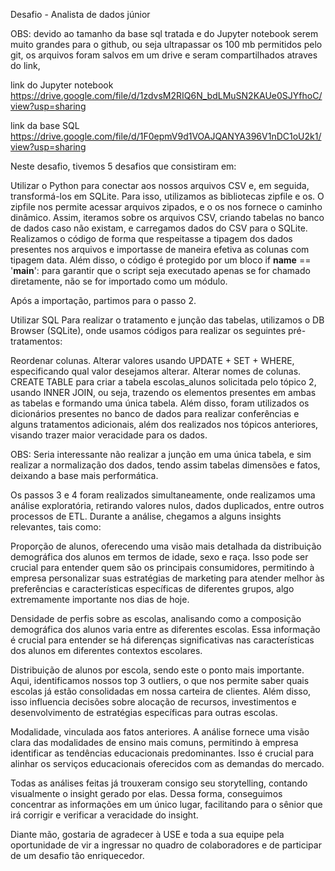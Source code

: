 Desafio - Analista de dados júnior

OBS: devido ao tamanho da base sql tratada e do Jupyter notebook serem muito grandes para o github, ou seja ultrapassar os 100 mb permitidos pelo git, os arquivos foram salvos em um drive e seram compartilhados atraves do link,

link do Jupyter notebook https://drive.google.com/file/d/1zdvsM2RIQ6N_bdLMuSN2KAUe0SJYfhoC/view?usp=sharing

link da base SQL https://drive.google.com/file/d/1F0epmV9d1VOAJQANYA396V1nDC1oU2k1/view?usp=sharing

Neste desafio, tivemos 5 desafios que consistiram em:

Utilizar o Python para conectar aos nossos arquivos CSV e, em seguida, transformá-los em SQLite. Para isso, utilizamos as bibliotecas zipfile e os.
O zipfile nos permite acessar arquivos zipados, e o os nos fornece o caminho dinâmico. Assim, iteramos sobre os arquivos CSV, criando tabelas no banco de dados caso não existam, e carregamos dados do CSV para o SQLite. Realizamos o código de forma que respeitasse a tipagem dos dados presentes nos arquivos e importasse de maneira efetiva as colunas com tipagem data. Além disso, o código é protegido por um bloco if __name__ == '__main__': para garantir que o script seja executado apenas se for chamado diretamente, não se for importado como um módulo.

Após a importação, partimos para o passo 2.

Utilizar SQL
Para realizar o tratamento e junção das tabelas, utilizamos o DB Browser (SQLite), onde usamos códigos para realizar os seguintes pré-tratamentos:

Reordenar colunas.
Alterar valores usando UPDATE + SET + WHERE, especificando qual valor desejamos alterar.
Alterar nomes de colunas.
CREATE TABLE para criar a tabela escolas_alunos solicitada pelo tópico 2, usando INNER JOIN, ou seja, trazendo os elementos presentes em ambas as tabelas e formando uma única tabela.
Além disso, foram utilizados os dicionários presentes no banco de dados para realizar conferências e alguns tratamentos adicionais, além dos realizados nos tópicos anteriores, visando trazer maior veracidade para os dados.

OBS: Seria interessante não realizar a junção em uma única tabela, e sim realizar a normalização dos dados, tendo assim tabelas dimensões e fatos, deixando a base mais performática.

Os passos 3 e 4 foram realizados simultaneamente, onde realizamos uma análise exploratória, retirando valores nulos, dados duplicados, entre outros processos de ETL. Durante a análise, chegamos a alguns insights relevantes, tais como:

Proporção de alunos, oferecendo uma visão mais detalhada da distribuição demográfica dos alunos em termos de idade, sexo e raça. Isso pode ser crucial para entender quem são os principais consumidores, permitindo à empresa personalizar suas estratégias de marketing para atender melhor às preferências e características específicas de diferentes grupos, algo extremamente importante nos dias de hoje.

Densidade de perfis sobre as escolas, analisando como a composição demográfica dos alunos varia entre as diferentes escolas. Essa informação é crucial para entender se há diferenças significativas nas características dos alunos em diferentes contextos escolares.

Distribuição de alunos por escola, sendo este o ponto mais importante. Aqui, identificamos nossos top 3 outliers, o que nos permite saber quais escolas já estão consolidadas em nossa carteira de clientes. Além disso, isso influencia decisões sobre alocação de recursos, investimentos e desenvolvimento de estratégias específicas para outras escolas.

Modalidade, vinculada aos fatos anteriores. A análise fornece uma visão clara das modalidades de ensino mais comuns, permitindo à empresa identificar as tendências educacionais predominantes. Isso é crucial para alinhar os serviços educacionais oferecidos com as demandas do mercado.

Todas as análises feitas já trouxeram consigo seu storytelling, contando visualmente o insight gerado por elas. Dessa forma, conseguimos concentrar as informações em um único lugar, facilitando para o sênior que irá corrigir e verificar a veracidade do insight.

Diante mão, gostaria de agradecer à USE e toda a sua equipe pela oportunidade de vir a ingressar no quadro de colaboradores e de participar de um desafio tão enriquecedor.
